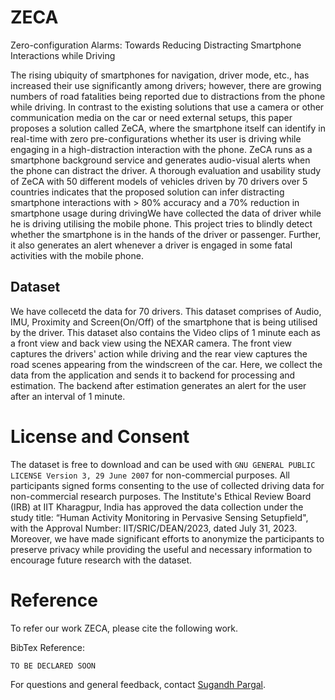 # ZECA
Zero-configuration Alarms: Towards Reducing Distracting Smartphone Interactions while Driving

The rising ubiquity of smartphones for navigation, driver mode, etc., has increased their use significantly among drivers; however,
there are growing numbers of road fatalities being reported due to distractions from the phone while driving. In contrast to the existing
solutions that use a camera or other communication media on the car or need external setups, this paper proposes a solution called
ZeCA, where the smartphone itself can identify in real-time with zero pre-configurations whether its user is driving while engaging in
a high-distraction interaction with the phone. ZeCA runs as a smartphone background service and generates audio-visual alerts when
the phone can distract the driver. A thorough evaluation and usability study of ZeCA with 50 different models of vehicles driven by 70
drivers over 5 countries indicates that the proposed solution can infer distracting smartphone interactions with > 80% accuracy and a
70% reduction in smartphone usage during drivingWe have collected the data of driver while he is driving utilising the mobile phone. This project tries to blindly detect whether the smartphone is in the hands of the driver or passenger. Further, it also generates an alert whenever a driver is engaged in some fatal activities with the mobile phone. 

## Dataset
We have collecetd the data for 70 drivers. This dataset comprises of Audio, IMU, Proximity and Screen(On/Off) of the smartphone that is being utilised by the driver. This dataset also contains the Video clips of 1 minute each as a front view and back view using the NEXAR camera. The front view captures the drivers' action while driving and the rear view captures the road scenes appearing from the windscreen of the car. Here, we collect the data from the application and sends it to backend for processing and estimation. The backend after estimation generates an alert for the user after an interval of 1 minute.


# License and Consent
The dataset is free to download and can be used with `GNU GENERAL PUBLIC LICENSE Version 3, 29 June 2007` for non-commercial purposes. All participants signed forms consenting to the use of collected driving data for non-commercial research purposes. The Institute's Ethical Review Board (IRB) at IIT Kharagpur, India has approved the data collection under the study title: “Human Activity Monitoring in Pervasive Sensing Setupfield", with the Approval Number: IIT/SRIC/DEAN/2023, dated July 31, 2023. Moreover, we have made significant efforts to anonymize the participants to preserve privacy while providing the useful and necessary information to encourage future research with the dataset.

# Reference
To refer our work ZECA, please cite the following work.

BibTex Reference:
```
TO BE DECLARED SOON
```
For questions and general feedback, contact [Sugandh Pargal](https://sugandhpargal.github.io/sugandh20/).
